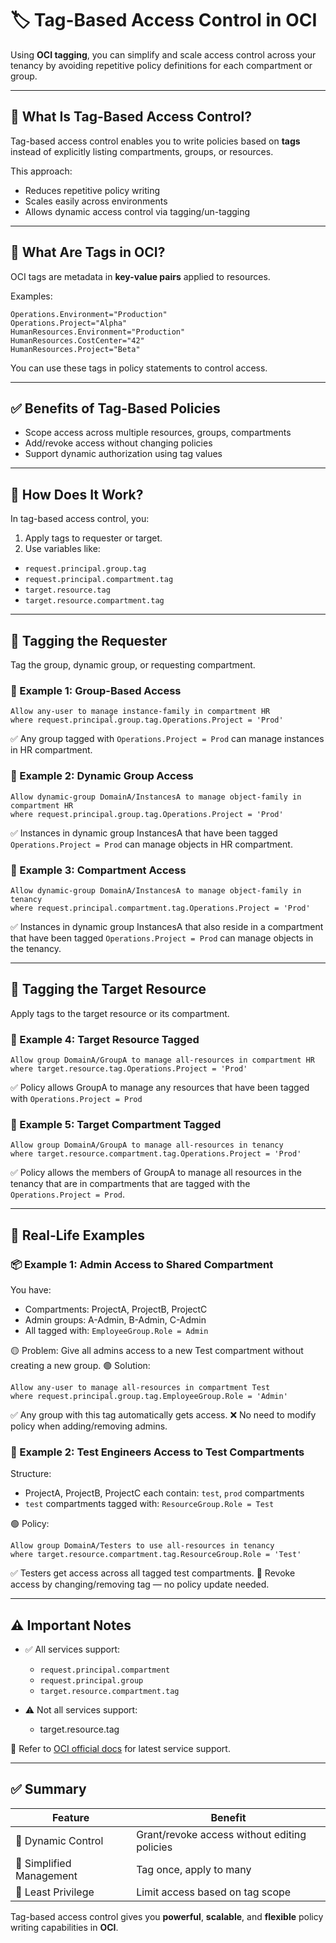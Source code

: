 # 🏷️ Tag-Based Access Control in OCI

Using **OCI tagging**, you can simplify and scale access control across your tenancy by avoiding repetitive policy definitions for each compartment or group.

---

## 📌 What Is Tag-Based Access Control?

Tag-based access control enables you to write policies based on **tags** instead of explicitly listing compartments, groups, or resources.

This approach:
- Reduces repetitive policy writing
- Scales easily across environments
- Allows dynamic access control via tagging/un-tagging

---

## 🧾 What Are Tags in OCI?

OCI tags are metadata in **key-value pairs** applied to resources.

Examples:
```text
Operations.Environment="Production" 
Operations.Project="Alpha"  
HumanResources.Environment="Production"
HumanResources.CostCenter="42"
HumanResources.Project="Beta"
```
You can use these tags in policy statements to control access.

---

## ✅ Benefits of Tag-Based Policies
- Scope access across multiple resources, groups, compartments
- Add/revoke access without changing policies
- Support dynamic authorization using tag values

---

## 🔧 How Does It Work?
In tag-based access control, you:
1. Apply tags to requester or target.
2. Use variables like:
  - `request.principal.group.tag`
  - `request.principal.compartment.tag`
  - `target.resource.tag`
  - `target.resource.compartment.tag`

---

## 🔹 Tagging the Requester
Tag the group, dynamic group, or requesting compartment.

### 📌 Example 1: Group-Based Access
```text
Allow any-user to manage instance-family in compartment HR 
where request.principal.group.tag.Operations.Project = 'Prod'
```
✅ Any group tagged with `Operations.Project = Prod` can manage instances in HR compartment.

### 📌 Example 2: Dynamic Group Access
```text
Allow dynamic-group DomainA/InstancesA to manage object-family in compartment HR 
where request.principal.group.tag.Operations.Project = 'Prod'
```
✅ Instances in dynamic group InstancesA that have been tagged  `Operations.Project = Prod` can manage objects in HR compartment.

### 📌 Example 3: Compartment Access
```text
Allow dynamic-group DomainA/InstancesA to manage object-family in tenancy
where request.principal.compartment.tag.Operations.Project = 'Prod'
```
✅ Instances in dynamic group InstancesA that also reside in a compartment that have been tagged  `Operations.Project = Prod` can manage objects in the tenancy.

---

## 🔹 Tagging the Target Resource
Apply tags to the target resource or its compartment.

### 📌 Example 4: Target Resource Tagged
```text
Allow group DomainA/GroupA to manage all-resources in compartment HR 
where target.resource.tag.Operations.Project = 'Prod'
```
✅ Policy allows GroupA to manage any resources that have been tagged with `Operations.Project = Prod`

### 📌 Example 5: Target Compartment Tagged
```text
Allow group DomainA/GroupA to manage all-resources in tenancy 
where target.resource.compartment.tag.Operations.Project = 'Prod'
```
✅ Policy allows the members of GroupA to manage all resources in the tenancy that are in compartments that are tagged with the `Operations.Project = Prod`.

---

## 🧪 Real-Life Examples

### 📦 Example 1: Admin Access to Shared Compartment
You have:
- Compartments: ProjectA, ProjectB, ProjectC
- Admin groups: A-Admin, B-Admin, C-Admin
- All tagged with: `EmployeeGroup.Role = Admin`

🟡 Problem: Give all admins access to a new Test compartment without creating a new group.
🟢 Solution:
```text
Allow any-user to manage all-resources in compartment Test 
where request.principal.group.tag.EmployeeGroup.Role = 'Admin'
```
✅ Any group with this tag automatically gets access.
❌ No need to modify policy when adding/removing admins.

### 🧪 Example 2: Test Engineers Access to Test Compartments
Structure:
- ProjectA, ProjectB, ProjectC each contain: `test`, `prod` compartments
- `test` compartments tagged with: `ResourceGroup.Role = Test`
  
🟢 Policy:
```text
Allow group DomainA/Testers to use all-resources in tenancy 
where target.resource.compartment.tag.ResourceGroup.Role = 'Test'
```
✅ Testers get access across all tagged test compartments.
🔄 Revoke access by changing/removing tag — no policy update needed.

---

## ⚠️ Important Notes
- ✅ All services support:
  - `request.principal.compartment`
  - `request.principal.group`
  - `target.resource.compartment.tag`

- ⚠️ Not all services support:
  - target.resource.tag

🔗 Refer to [OCI official docs](https://docs.oracle.com/en-us/iaas/Content/home.htm) for latest service support.

---

## ✅ Summary

| Feature               | Benefit                                       |
|-----------------------|-----------------------------------------------|
| 🔄 Dynamic Control     | Grant/revoke access without editing policies  |
| 🔖 Simplified Management | Tag once, apply to many                       |
| 🔐 Least Privilege      | Limit access based on tag scope               |

Tag-based access control gives you **powerful**, **scalable**, and **flexible** policy writing capabilities in **OCI**.

